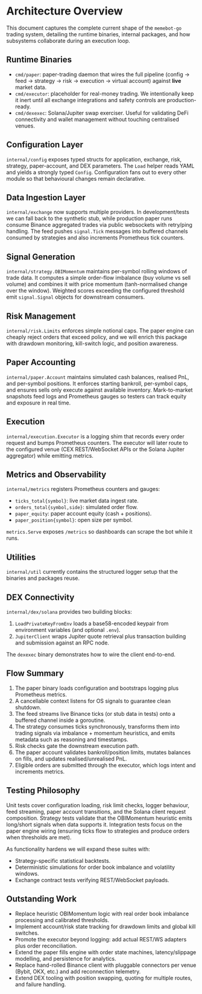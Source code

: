 # Architecture Overview

This document captures the complete current shape of the `memebot-go` trading system, detailing the runtime binaries, internal packages, and how subsystems collaborate during an execution loop.

## Runtime Binaries

- `cmd/paper`: paper-trading daemon that wires the full pipeline (config -> feed -> strategy -> risk -> execution -> virtual account) against **live** market data.
- `cmd/executor`: placeholder for real-money trading. We intentionally keep it inert until all exchange integrations and safety controls are production-ready.
- `cmd/dexexec`: Solana/Jupiter swap exerciser. Useful for validating DeFi connectivity and wallet management without touching centralised venues.

## Configuration Layer

`internal/config` exposes typed structs for application, exchange, risk, strategy, paper-account, and DEX parameters. The `Load` helper reads YAML and yields a strongly typed `Config`. Configuration fans out to every other module so that behavioural changes remain declarative.

## Data Ingestion Layer

`internal/exchange` now supports multiple providers. In development/tests we can fall back to the synthetic stub, while production paper runs consume Binance aggregated trades via public websockets with retry/ping handling. The feed pushes `signal.Tick` messages into buffered channels consumed by strategies and also increments Prometheus tick counters.

## Signal Generation

`internal/strategy.OBIMomentum` maintains per-symbol rolling windows of trade data. It computes a simple order-flow imbalance (buy volume vs sell volume) and combines it with price momentum (tanh-normalised change over the window). Weighted scores exceeding the configured threshold emit `signal.Signal` objects for downstream consumers.

## Risk Management

`internal/risk.Limits` enforces simple notional caps. The paper engine can cheaply reject orders that exceed policy, and we will enrich this package with drawdown monitoring, kill-switch logic, and position awareness.

## Paper Accounting

`internal/paper.Account` maintains simulated cash balances, realised PnL, and per-symbol positions. It enforces starting bankroll, per-symbol caps, and ensures sells only execute against available inventory. Mark-to-market snapshots feed logs and Prometheus gauges so testers can track equity and exposure in real time.

## Execution

`internal/execution.Executor` is a logging shim that records every order request and bumps Prometheus counters. The executor will later route to the configured venue (CEX REST/WebSocket APIs or the Solana Jupiter aggregator) while emitting metrics.

## Metrics and Observability

`internal/metrics` registers Prometheus counters and gauges:
- `ticks_total{symbol}`: live market data ingest rate.
- `orders_total{symbol,side}`: simulated order flow.
- `paper_equity`: paper account equity (cash + positions).
- `paper_position{symbol}`: open size per symbol.

`metrics.Serve` exposes `/metrics` so dashboards can scrape the bot while it runs.

## Utilities

`internal/util` currently contains the structured logger setup that the binaries and packages reuse.

## DEX Connectivity

`internal/dex/solana` provides two building blocks:

1. `LoadPrivateKeyFromEnv` loads a base58-encoded keypair from environment variables (and optional `.env`).
2. `JupiterClient` wraps Jupiter quote retrieval plus transaction building and submission against an RPC node.

The `dexexec` binary demonstrates how to wire the client end-to-end.

## Flow Summary

1. The paper binary loads configuration and bootstraps logging plus Prometheus metrics.
2. A cancellable context listens for OS signals to guarantee clean shutdown.
3. The feed streams live Binance ticks (or stub data in tests) onto a buffered channel inside a goroutine.
4. The strategy consumes ticks synchronously, transforms them into trading signals via imbalance + momentum heuristics, and emits metadata such as reasoning and timestamps.
5. Risk checks gate the downstream execution path.
6. The paper account validates bankroll/position limits, mutates balances on fills, and updates realised/unrealised PnL.
7. Eligible orders are submitted through the executor, which logs intent and increments metrics.

## Testing Philosophy

Unit tests cover configuration loading, risk limit checks, logger behaviour, feed streaming, paper account transitions, and the Solana client request composition. Strategy tests validate that the OBIMomentum heuristic emits long/short signals when data supports it. Integration tests focus on the paper engine wiring (ensuring ticks flow to strategies and produce orders when thresholds are met).

As functionality hardens we will expand these suites with:

- Strategy-specific statistical backtests.
- Deterministic simulations for order book imbalance and volatility windows.
- Exchange contract tests verifying REST/WebSocket payloads.

## Outstanding Work

- Replace heuristic OBIMomentum logic with real order book imbalance processing and calibrated thresholds.
- Implement account/risk state tracking for drawdown limits and global kill switches.
- Promote the executor beyond logging: add actual REST/WS adapters plus order reconciliation.
- Extend the paper fills engine with order state machines, latency/slippage modelling, and persistence for analytics.
- Replace hand-rolled Binance client with pluggable connectors per venue (Bybit, OKX, etc.) and add reconnection telemetry.
- Extend DEX tooling with position swapping, quoting for multiple routes, and failure handling.
